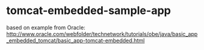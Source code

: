 # tomcat-embedded-sample-app

based on example from Oracle:
http://www.oracle.com/webfolder/technetwork/tutorials/obe/java/basic_app_embedded_tomcat/basic_app-tomcat-embedded.html
